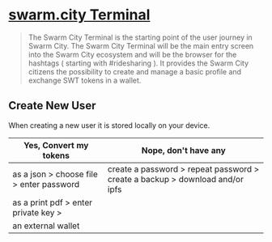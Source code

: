 # [swarm.city Terminal](https://github.com/swarmcity/sc-terminal/blob/master/README.md)


>The Swarm City Terminal is the starting point of the user journey in Swarm City. The Swarm City Terminal will be the main entry screen into the Swarm City ecosystem and will be the browser for the hashtags ( starting with #ridesharing ). It provides the Swarm City citizens the possibility to create and manage a basic profile and exchange SWT tokens in a wallet.




## Create New User
When creating a new user it is stored locally on your device.



Yes, Convert my tokens | Nope, don't have any
---------------------- | --------------------
as a json > choose file > enter password | create a password > repeat password > create a backup > download and/or ipfs
as a print pdf > enter private key >   |
an external wallet | 

